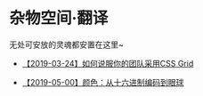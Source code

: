 # 杂物空间·翻译

无处可安放的灵魂都安置在这里~

* [【2019-03-24】如何说服你的团队采用CSS Grid](other/how-to-convince-your-team-to-adopt-grid/ch.md)

* [【2019-05-00】颜色：从十六进制编码到眼球](other/color/ch.md)



